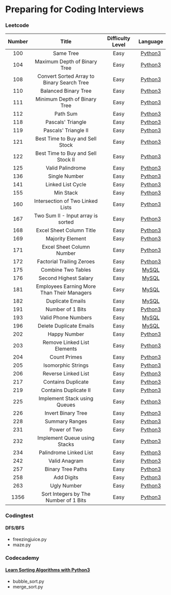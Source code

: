 # Preparing for Coding Interviews
<!-- You can click the language (e.g. Python3) to see solution written in that language -->

### Leetcode
| Number | Title                                      | Difficulty Level | Language |
| :-----:| :------------------------------------:     | :--------------: | :------: |
| 100   | Same Tree                                   | Easy             | [Python3](https://github.com/jenehojinchoi/programming_problems/blob/main/leetcode/100.py)  |  
| 104   | Maximum Depth of Binary Tree                | Easy             | [Python3](https://github.com/jenehojinchoi/programming_problems/blob/main/leetcode/104.py) |  
| 108   | Convert Sorted Array to Binary Search Tree  | Easy             | [Python3](https://github.com/jenehojinchoi/programming_problems/blob/main/leetcode/108.py)  |
| 110   | Balanced Binary Tree                        | Easy             | [Python3](https://github.com/jenehojinchoi/programming_problems/blob/main/leetcode/110.py)  |  
| 111   | Minimum Depth of Binary Tree                | Easy             | [Python3](https://github.com/jenehojinchoi/programming_problems/blob/main/leetcode/111.py)  |  
| 112   | Path Sum                                    | Easy             | [Python3](https://github.com/jenehojinchoi/programming_problems/blob/main/leetcode/112.py)  |  
| 118   | Pascals' Triangle                           | Easy             | [Python3](https://github.com/jenehojinchoi/programming_problems/blob/main/leetcode/118.py)  |  
| 119   | Pascals' Triangle II                        | Easy             | [Python3](https://github.com/jenehojinchoi/programming_problems/blob/main/leetcode/119.py)  |  
| 121   | Best Time to Buy and Sell Stock             | Easy             | [Python3](https://github.com/jenehojinchoi/programming_problems/blob/main/leetcode/121.py)  |  
| 122   | Best Time to Buy and Sell Stock II          | Easy             | [Python3](https://github.com/jenehojinchoi/programming_problems/blob/main/leetcode/122.py)  |  
| 125   | Valid Palindrome                            | Easy             | [Python3](https://github.com/jenehojinchoi/programming_problems/blob/main/leetcode/125.py) |  
| 136   | Single Number                               | Easy             | [Python3](https://github.com/jenehojinchoi/programming_problems/blob/main/leetcode/136.py)  |  
| 141   | Linked List Cycle                           | Easy             | [Python3](https://github.com/jenehojinchoi/programming_problems/blob/main/leetcode/141.py)  |  
| 155   | Min Stack                                   | Easy             | [Python3](https://github.com/jenehojinchoi/programming_problems/blob/main/leetcode/155.py)  |  
| 160   | Intersection of Two Linked Lists            | Easy             | [Python3](https://github.com/jenehojinchoi/programming_problems/blob/main/leetcode/160.py) |  
| 167   | Two Sum II - Input array is sorted          | Easy             | [Python3](https://github.com/jenehojinchoi/programming_problems/blob/main/leetcode/167.py)|
| 168   | Excel Sheet Column Title                    | Easy             | [Python3](https://github.com/jenehojinchoi/programming_problems/blob/main/leetcode/168.py) |  
| 169   | Majority Element                            | Easy             | [Python3](https://github.com/jenehojinchoi/programming_problems/blob/main/leetcode/169.py)  |  
| 171   | Excel Sheet Column Number                   | Easy             | [Python3](https://github.com/jenehojinchoi/programming_problems/blob/main/leetcode/171.py)  | 
| 172   | Factorial Trailing Zeroes                   | Easy             | [Python3](https://github.com/jenehojinchoi/programming_problems/blob/main/leetcode/172.py)  | 
| 175   | Combine Two Tables                          | Easy             | [MySQL](https://github.com/jenehojinchoi/programming_problems/blob/main/leetcode/175.sql)  | 
| 176   | Second Highest Salary                       | Easy             | [MySQL](https://github.com/jenehojinchoi/programming_problems/blob/main/leetcode/176.sql)  | 
| 181   |  Employees Earning More Than Their Managers | Easy             | [MySQL](https://github.com/jenehojinchoi/programming_problems/blob/main/leetcode/181.sql)  | 
| 182   |  Duplicate Emails                           | Easy             | [MySQL](https://github.com/jenehojinchoi/programming_problems/blob/main/leetcode/182.sql)  | 
| 191   |  Number of 1 Bits                           | Easy             | [Python3](https://github.com/jenehojinchoi/programming_problems/blob/main/leetcode/191.py)  | 
| 193   | Valid Phone Numbers                         | Easy             | [MySQL](https://github.com/jenehojinchoi/programming_problems/blob/main/leetcode/193.sql)  | 
| 196   | Delete Duplicate Emails                     | Easy             | [MySQL](https://github.com/jenehojinchoi/programming_problems/blob/main/leetcode/196.sql)  | 
| 202  |  Happy Number                                | Easy             | [Python3](https://github.com/jenehojinchoi/programming_problems/blob/main/leetcode/202.py)  | 
| 203  |  Remove Linked List Elements                 | Easy             | [Python3](https://github.com/jenehojinchoi/programming_problems/blob/main/leetcode/203.py)  | 
| 204  |  Count Primes                                | Easy             | [Python3](https://github.com/jenehojinchoi/programming_problems/blob/main/leetcode/204.py)  | 
| 205  |  Isomorphic Strings                          | Easy             | [Python3](https://github.com/jenehojinchoi/programming_problems/blob/main/leetcode/205.py)  | 
| 206  |  Reverse Linked List                         | Easy             | [Python3](https://github.com/jenehojinchoi/programming_problems/blob/main/leetcode/206.py)  | 
| 217  |  Contains Duplicate                          | Easy             | [Python3](https://github.com/jenehojinchoi/programming_problems/blob/main/leetcode/217.py)  | 
| 219  |  Contains Duplicate II                       | Easy             | [Python3](https://github.com/jenehojinchoi/programming_problems/blob/main/leetcode/219.py)  | 
| 225  | Implement Stack using Queues                 | Easy             | [Python3](https://github.com/jenehojinchoi/programming_problems/blob/main/leetcode/225.py)  | 
| 226  | Invert Binary Tree                           | Easy             | [Python3](https://github.com/jenehojinchoi/programming_problems/blob/main/leetcode/226.py)  | 
| 228 | Summary Ranges                                | Easy             | [Python3](https://github.com/jenehojinchoi/programming_problems/blob/main/leetcode/228.py) |
| 231 | Power of Two                                  | Easy             | [Python3](https://github.com/jenehojinchoi/programming_problems/blob/main/leetcode/231.py) |
| 232 | Implement Queue using Stacks                  | Easy             | [Python3](https://github.com/jenehojinchoi/programming_problems/blob/main/leetcode/232.py) |
| 234 | Palindrome Linked List                        | Easy             | [Python3](https://github.com/jenehojinchoi/programming_problems/blob/main/leetcode/234.py) |
| 242 | Valid Anagram                                 | Easy             | [Python3](https://github.com/jenehojinchoi/programming_problems/blob/main/leetcode/242.py) |
| 257 | Binary Tree Paths                             | Easy             | [Python3](https://github.com/jenehojinchoi/programming_problems/blob/main/leetcode/257.py) |
| 258 | Add Digits                                    | Easy             | [Python3](https://github.com/jenehojinchoi/programming_problems/blob/main/leetcode/258.py) |
| 263 | Ugly Number                                   | Easy             | [Python3](https://github.com/jenehojinchoi/programming_problems/blob/main/leetcode/263.py) |
| 1356 | Sort Integers by The Number of 1 Bits        | Easy             | [Python3](https://github.com/jenehojinchoi/programming_problems/blob/main/leetcode/1356.py) |

### Codingtest
#### DFS/BFS
- freezingjuice.py
- maze.py

### Codecademy
#### [Learn Sorting Algorithms with Python3](https://www.codecademy.com/learn/sorting-algorithms)
- bubble_sort.py
- merge_sort.py

